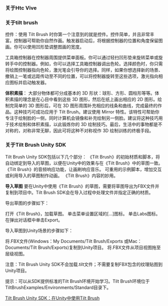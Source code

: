 ### 关于Htc Vive


### 关于tilt brush
控件：使用 Tilt Brush 时你第一个注意到的就是控件。控件简单，并且非常丰富。控制器可帮助你自然作画。触发器启动后，将根据控制器的位置和角度保留图画。你可以使用凹形垫调整图画的宽度。

工具箱控制器在控制器周围提供菜单面板。你可以通过轻扫凹形垫来旋转菜单或旋转手中的控制器。例如，你可以选择工具箱控制器调出色轮。选择颜色时，你只需将绘图控制器指向色轮，激光笔会引导你的选择。同样，如果你想选择新的场景、撤销上一笔或远距传动至不同的位置，可以将控制器旋转至这些选项，激光指向相应图标并启动触发器。


**体积素描**： 大部分物体都可分成基本的 3D 形状：球形、方形、圆柱形等等。体积素描的理念是在心目中看到这些 3D 图形，然后在纸上画出相应的 2D 图形。绘制完简单的 3D 图形后，可在 3D 图形周围补充相应的线条和曲线，完成最终的作品。这种技巧可成功应用于 Tilt Brush。建议使用 Mirror 特性。该特性可帮助你专注于绘制脸的一侧，同时计算机会镜像和补充绘制另一侧脸。建议将这种技巧用于技术绘制和体积素描，以此锻炼你的 3D 绘制技巧。最后，生活中的事物都是不对称的，对称非常无聊，因此可将这种不对称视作 3D 绘制训练的终极手段。

### 关于Tilt Brush Unity SDK
Tilt Brush Unity SDK包括以下几个部分：
《Tilt Brush》的初始材质和脚本，将自动绑定到导入的草图，以便在Unity中的效果与在《Tilt Brush》中的草图一致。
《Tilt Brush》的音频响应功能，让画刷响应音乐。
可重用的示例脚本，增加交互或利用导入的草图制作动画。
《Tilt Brush》内容的妙用。

**导入草图**
要在Unity中使用《Tilt Brush》的草图，需要将草图导出为FBX文件并复制到项目中。Tilt Brush SDK会在导入过程中处理文件并指定正确的材质。

导出草图的步骤如下：

打开《Tilt Brush》，加载草图。
单击菜单设置区域的[...]图标。
单击Labs图标。
在弹出对话框中单击Export。

导入草图到Unity场景的步骤如下：

将.FBX文件(Windows：My Documents/Tilt Brush/Exports 或Mac： Documents/Tilt Brush/Exports)复制到Unity项目。
将.FBX文件从项目视图拖至层级视图。

注意：Tilt Brush Unity SDK不会加载.tilt文件；不需要复制FBX包含的纹理贴图到Unity项目。

提示：可以从SDK提供标准的Tilt Brush环境开始学习。Tilt Brush环境位于TiltBrushExamples/Environments/Standard目录下。


[Tilt Brush Unity SDK：在Unity中使用Tilt Brush](http://www.insideria.cn/article/34)